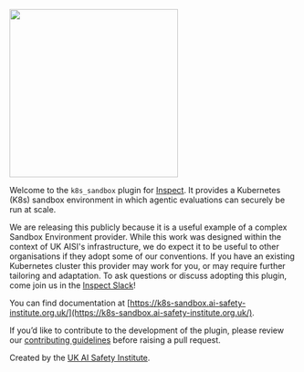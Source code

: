 [<img width="295" src="https://inspect.ai-safety-institute.org.uk/images/aisi-logo.png"
/>](https://aisi.gov.uk/)

Welcome to the `k8s_sandbox` plugin for
[Inspect](https://inspect.ai-safety-institute.org.uk/). It provides a Kubernetes (K8s)
sandbox environment in which agentic evaluations can securely be run at scale.

We are releasing this publicly because it is a useful example of a complex Sandbox
Environment provider. While this work was designed within the context of UK AISI's
infrastructure, we do expect it to be useful to other organisations if they adopt some
of our conventions. If you have an existing Kubernetes cluster this provider may work
for you, or may require further tailoring and adaptation. To ask questions or discuss
adopting this plugin, come join us in the [Inspect
Slack](https://inspectcommunity.slack.com)!

You can find documentation at
[https://k8s-sandbox.ai-safety-institute.org.uk/](https://k8s-sandbox.ai-safety-institute.org.uk/).

If you’d like to contribute to the development of the plugin, please review our
[contributing guidelines](CONTRIBUTING.md) before raising a pull request.

Created by the [UK AI Safety Institute](https://aisi.gov.uk/).
